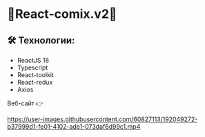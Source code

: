 # 📘React-comix.v2📘

## 🛠 Технологии:
- ReactJS 18
- Typescript
- React-toolkit
- React-redux
- Axios

Веб-сайт 👉 [](https://react-comix.herokuapp.com/)

https://user-images.githubusercontent.com/60827113/192049272-b37999d1-fe01-4102-ade1-073daf6d99c1.mp4

